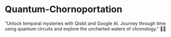 # Quantum-Chornoportation
“Unlock temporal mysteries with Qiskit and Google AI. Journey through time using quantum circuits and explore the uncharted waters of chronology.” 🌌🚀
